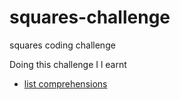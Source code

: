 # squares-challenge
squares coding challenge

Doing this challenge I l earnt

* [list comprehensions](https://github.com/LucaGreenshields/Coding-TIL/blob/master/list_comprehension.md)